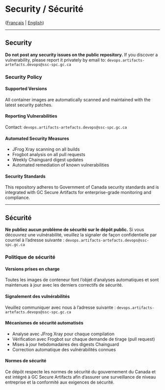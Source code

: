 # Security / Sécurité

([Français](#sécurité) | [English](#security))

---

## Security

**Do not post any security issues on the public repository.**
If you discover a vulnerability, please report it privately by email to:
`devops.artifacts-artefacts.devops@ssc-spc.gc.ca`

### Security Policy

#### Supported Versions
All container images are automatically scanned and maintained with the latest security patches.

#### Reporting Vulnerabilities
Contact: `devops.artifacts-artefacts.devops@ssc-spc.gc.ca`

#### Automated Security Measures
- JFrog Xray scanning on all builds
- Frogbot analysis on all pull requests
- Weekly Chainguard digest updates
- Automated remediation of known vulnerabilities

#### Security Standards
This repository adheres to Government of Canada security standards and is integrated with GC Secure Artifacts for enterprise-grade monitoring and compliance.

---

## Sécurité

**Ne publiez aucun problème de sécurité sur le dépôt public.**
Si vous découvrez une vulnérabilité, veuillez la signaler de façon confidentielle par courriel à l’adresse suivante :
`devops.artifacts-artefacts.devops@ssc-spc.gc.ca`

### Politique de sécurité

#### Versions prises en charge
Toutes les images de conteneur font l’objet d’analyses automatiques et sont maintenues à jour avec les derniers correctifs de sécurité.

#### Signalement des vulnérabilités
Veuillez communiquer avec nous à l’adresse suivante : `devops.artifacts-artefacts.devops@ssc-spc.gc.ca`

#### Mécanismes de sécurité automatisés
- Analyse avec JFrog Xray pour chaque compilation
- Vérification avec Frogbot sur chaque demande de tirage (pull request)
- Mises à jour hebdomadaires des digests Chainguard
- Correction automatique des vulnérabilités connues

#### Normes de sécurité
Ce dépôt respecte les normes de sécurité du gouvernement du Canada et est intégré à GC Secure Artifacts afin d’assurer une surveillance de niveau entreprise et la conformité aux exigences de sécurité.
